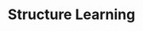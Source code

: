 ---
types: "word"

title: "Structure Learning"

categories: ['']

tags: ['Structure', 'Learning']

arabic: ['التعلم الهيكلي']

publishers: ['خوارزميات الذكاء الاصطناعي في تحليل النص العربي']

types: "word"

slug: ""
---
